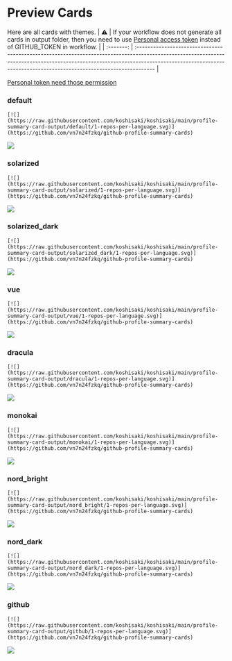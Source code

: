 
# Preview Cards

Here are all cards with themes.
| :warning: | If your workflow does not generate all cards in output folder, then you need to use [Personal access token](https://docs.github.com/en/actions/configuring-and-managing-workflows/creating-and-storing-encrypted-secrets) instead of GITHUB_TOKEN in workflow. |
| :-------: | :------------------------------------------------------------------------------------------------------------------------------------------------------------------------------------------------------------------------------------------------ |

[Personal token need those permission](https://github.com/vn7n24fzkq/github-profile-summary-cards/wiki/Personal-access-token-permissions)


### default


```
[![](https://raw.githubusercontent.com/koshisaki/koshisaki/main/profile-summary-card-output/default/1-repos-per-language.svg)](https://github.com/vn7n24fzkq/github-profile-summary-cards)
```
![](https://raw.githubusercontent.com/koshisaki/koshisaki/main/profile-summary-card-output/default/1-repos-per-language.svg)


### solarized


```
[![](https://raw.githubusercontent.com/koshisaki/koshisaki/main/profile-summary-card-output/solarized/1-repos-per-language.svg)](https://github.com/vn7n24fzkq/github-profile-summary-cards)
```
![](https://raw.githubusercontent.com/koshisaki/koshisaki/main/profile-summary-card-output/solarized/1-repos-per-language.svg)


### solarized_dark


```
[![](https://raw.githubusercontent.com/koshisaki/koshisaki/main/profile-summary-card-output/solarized_dark/1-repos-per-language.svg)](https://github.com/vn7n24fzkq/github-profile-summary-cards)
```
![](https://raw.githubusercontent.com/koshisaki/koshisaki/main/profile-summary-card-output/solarized_dark/1-repos-per-language.svg)


### vue


```
[![](https://raw.githubusercontent.com/koshisaki/koshisaki/main/profile-summary-card-output/vue/1-repos-per-language.svg)](https://github.com/vn7n24fzkq/github-profile-summary-cards)
```
![](https://raw.githubusercontent.com/koshisaki/koshisaki/main/profile-summary-card-output/vue/1-repos-per-language.svg)


### dracula


```
[![](https://raw.githubusercontent.com/koshisaki/koshisaki/main/profile-summary-card-output/dracula/1-repos-per-language.svg)](https://github.com/vn7n24fzkq/github-profile-summary-cards)
```
![](https://raw.githubusercontent.com/koshisaki/koshisaki/main/profile-summary-card-output/dracula/1-repos-per-language.svg)


### monokai


```
[![](https://raw.githubusercontent.com/koshisaki/koshisaki/main/profile-summary-card-output/monokai/1-repos-per-language.svg)](https://github.com/vn7n24fzkq/github-profile-summary-cards)
```
![](https://raw.githubusercontent.com/koshisaki/koshisaki/main/profile-summary-card-output/monokai/1-repos-per-language.svg)


### nord_bright


```
[![](https://raw.githubusercontent.com/koshisaki/koshisaki/main/profile-summary-card-output/nord_bright/1-repos-per-language.svg)](https://github.com/vn7n24fzkq/github-profile-summary-cards)
```
![](https://raw.githubusercontent.com/koshisaki/koshisaki/main/profile-summary-card-output/nord_bright/1-repos-per-language.svg)


### nord_dark


```
[![](https://raw.githubusercontent.com/koshisaki/koshisaki/main/profile-summary-card-output/nord_dark/1-repos-per-language.svg)](https://github.com/vn7n24fzkq/github-profile-summary-cards)
```
![](https://raw.githubusercontent.com/koshisaki/koshisaki/main/profile-summary-card-output/nord_dark/1-repos-per-language.svg)


### github


```
[![](https://raw.githubusercontent.com/koshisaki/koshisaki/main/profile-summary-card-output/github/1-repos-per-language.svg)](https://github.com/vn7n24fzkq/github-profile-summary-cards)
```
![](https://raw.githubusercontent.com/koshisaki/koshisaki/main/profile-summary-card-output/github/1-repos-per-language.svg)

